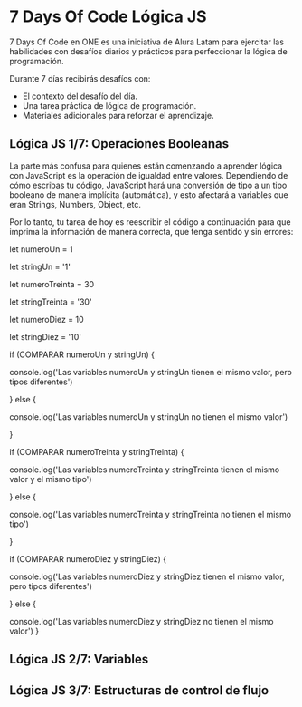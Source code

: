 # 7 Days Of Code Lógica JS
7 Days Of Code en ONE es una iniciativa de Alura Latam para ejercitar las habilidades con desafíos diarios y prácticos para perfeccionar la lógica de programación. 

Durante 7 días recibirás desafíos con: 

- El contexto del desafío del día.
- Una tarea práctica de lógica de programación.
- Materiales adicionales para reforzar el aprendizaje.

## Lógica JS 1/7: Operaciones Booleanas

La parte más confusa para quienes están comenzando a aprender lógica con JavaScript es la operación de igualdad entre valores. Dependiendo de cómo escribas tu código, JavaScript hará una conversión de tipo a un tipo booleano de manera implícita (automática), y esto afectará a variables que eran Strings, Numbers, Object, etc.

Por lo tanto, tu tarea de hoy es reescribir el código a continuación para que imprima la información de manera correcta, que tenga sentido y sin errores:

let numeroUn = 1

let stringUn = '1'

let numeroTreinta = 30

let stringTreinta = '30'

let numeroDiez = 10

let stringDiez = '10'

if (COMPARAR numeroUn y stringUn) {

  console.log('Las variables numeroUn y stringUn tienen el mismo valor, pero tipos diferentes')
  
} else {

  console.log('Las variables numeroUn y stringUn no tienen el mismo valor')
  
}

if (COMPARAR numeroTreinta y stringTreinta) {

  console.log('Las variables numeroTreinta y stringTreinta tienen el mismo valor y el mismo tipo')
  
} else {

  console.log('Las variables numeroTreinta y stringTreinta no tienen el mismo tipo')
  
}

if (COMPARAR numeroDiez y stringDiez) {

  console.log('Las variables numeroDiez y stringDiez tienen el mismo valor, pero tipos diferentes')
  
} else {

  console.log('Las variables numeroDiez y stringDiez no tienen el mismo valor')
}

## Lógica JS 2/7: Variables

## Lógica JS 3/7: Estructuras de control de flujo